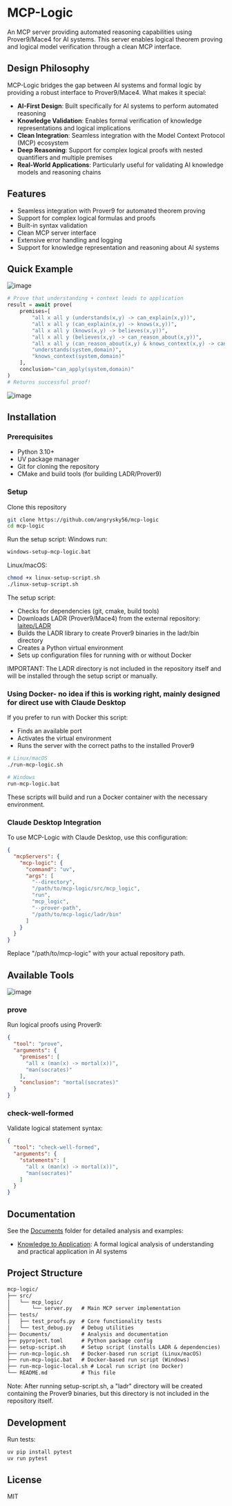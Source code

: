 # MCP-Logic

An MCP server providing automated reasoning capabilities using Prover9/Mace4 for AI systems. This server enables logical theorem proving and logical model verification through a clean MCP interface.

## Design Philosophy

MCP-Logic bridges the gap between AI systems and formal logic by providing a robust interface to Prover9/Mace4. What makes it special:

- **AI-First Design**: Built specifically for AI systems to perform automated reasoning
- **Knowledge Validation**: Enables formal verification of knowledge representations and logical implications
- **Clean Integration**: Seamless integration with the Model Context Protocol (MCP) ecosystem
- **Deep Reasoning**: Support for complex logical proofs with nested quantifiers and multiple premises
- **Real-World Applications**: Particularly useful for validating AI knowledge models and reasoning chains

## Features

- Seamless integration with Prover9 for automated theorem proving
- Support for complex logical formulas and proofs
- Built-in syntax validation
- Clean MCP server interface
- Extensive error handling and logging
- Support for knowledge representation and reasoning about AI systems

## Quick Example

![image](https://github.com/user-attachments/assets/42756e3d-c2fa-475f-8e8a-25f7e444b2a4)

```python
# Prove that understanding + context leads to application
result = await prove(
    premises=[
        "all x all y (understands(x,y) -> can_explain(x,y))",
        "all x all y (can_explain(x,y) -> knows(x,y))",
        "all x all y (knows(x,y) -> believes(x,y))",
        "all x all y (believes(x,y) -> can_reason_about(x,y))",
        "all x all y (can_reason_about(x,y) & knows_context(x,y) -> can_apply(x,y))",
        "understands(system,domain)",
        "knows_context(system,domain)"
    ],
    conclusion="can_apply(system,domain)"
)
# Returns successful proof!
```

![image](https://github.com/user-attachments/assets/61cecc1f-9ba1-4586-a6a2-83823088f763)

## Installation

### Prerequisites

- Python 3.10+
- UV package manager
- Git for cloning the repository
- CMake and build tools (for building LADR/Prover9)

### Setup

Clone this repository

```bash
git clone https://github.com/angrysky56/mcp-logic
cd mcp-logic
```

Run the setup script:
Windows run:

```bash
windows-setup-mcp-logic.bat
```

Linux/macOS:

```bash
chmod +x linux-setup-script.sh
./linux-setup-script.sh
```

The setup script:

- Checks for dependencies (git, cmake, build tools)
- Downloads LADR (Prover9/Mace4) from the external repository: [laitep/LADR](https://github.com/laitep/ladr.git)
- Builds the LADR library to create Prover9 binaries in the ladr/bin directory
- Creates a Python virtual environment
- Sets up configuration files for running with or without Docker

IMPORTANT: The LADR directory is not included in the repository itself and will be installed through the setup script or manually.

### Using Docker- no idea if this is working right, mainly designed for direct use with Claude Desktop

If you prefer to run with Docker this script:

- Finds an available port
- Activates the virtual environment
- Runs the server with the correct paths to the installed Prover9

```bash
# Linux/macOS
./run-mcp-logic.sh
```

```bash
# Windows
run-mcp-logic.bat
```

These scripts will build and run a Docker container with the necessary environment.

### Claude Desktop Integration

To use MCP-Logic with Claude Desktop, use this configuration:

```json
{
  "mcpServers": {
    "mcp-logic": {
      "command": "uv",
      "args": [
        "--directory", 
        "/path/to/mcp-logic/src/mcp_logic",
        "run", 
        "mcp_logic", 
        "--prover-path", 
        "/path/to/mcp-logic/ladr/bin"
      ]
    }
  }
}
```

Replace "/path/to/mcp-logic" with your actual repository path.

## Available Tools

![image](https://github.com/user-attachments/assets/a78ba32a-c0a8-4e44-9429-b2c9af57129d)

### prove

Run logical proofs using Prover9:

```json
{
  "tool": "prove",
  "arguments": {
    "premises": [
      "all x (man(x) -> mortal(x))",
      "man(socrates)"
    ],
    "conclusion": "mortal(socrates)"
  }
}
```

### check-well-formed

Validate logical statement syntax:

```json
{
  "tool": "check-well-formed",
  "arguments": {
    "statements": [
      "all x (man(x) -> mortal(x))",
      "man(socrates)"
    ]
  }
}
```

## Documentation

See the [Documents](./Documents) folder for detailed analysis and examples:

- [Knowledge to Application](./Documents/KnowledgeToApplication.md): A formal logical analysis of understanding and practical application in AI systems

## Project Structure

```markdown
mcp-logic/
├── src/
│   └── mcp_logic/
│       └── server.py   # Main MCP server implementation
├── tests/
│   ├── test_proofs.py  # Core functionality tests
│   └── test_debug.py   # Debug utilities
├── Documents/          # Analysis and documentation
├── pyproject.toml      # Python package config
├── setup-script.sh     # Setup script (installs LADR & dependencies)
├── run-mcp-logic.sh    # Docker-based run script (Linux/macOS)
├── run-mcp-logic.bat   # Docker-based run script (Windows)
├── run-mcp-logic-local.sh # Local run script (no Docker)
└── README.md           # This file
```

Note: After running setup-script.sh, a "ladr" directory will be created containing the Prover9 binaries, but this directory is not included in the repository itself.

## Development

Run tests:

```bash
uv pip install pytest
uv run pytest
```

## License

MIT
